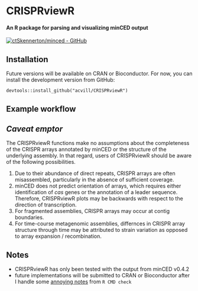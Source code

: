 # CRISPRviewR

#### An R package for parsing and visualizing minCED output
[![ctSkennerton/minced - GitHub](https://gh-card.dev/repos/ctSkennerton/minced.svg)](https://github.com/ctSkennerton/minced)

## Installation

Future versions will be available on CRAN or Bioconductor. For now, you can install the development version from GitHub:
```
devtools::install_github("acvill/CRISPRviewR")
```

## Example workflow
 

## *Caveat emptor*

The CRISPRviewR functions make no assumptions about the completeness of the CRISPR arrays annotated by minCED or the structure of the underlying assembly. 
In that regard, users of CRISPRviewR should be aware of the following possibilities.  
 1. Due to their abundance of direct repeats, CRISPR arrays are often misassembled, particularly in the absence of sufficient coverage.
 2. minCED does not predict orientation of arrays, which requires either identification of *cas* genes or the annotation of a leader sequence. Therefore, CRISPRviewR plots may be backwards with respect to the direction of transcription. 
 3. For fragmented assemblies, CRISPR arrays may occur at contig boundaries.
 4. For time-course metagenomic assemblies, differnces in CRISPR array structure through time may be attributed to strain variation as opposed to array expansion / recombination.

## Notes

- CRISPRviewR has only been tested with the output from minCED v0.4.2
- future implementations will be submitted to CRAN or Bioconductor after I handle some [annoying notes](https://stackoverflow.com/q/9439256/7976890) from `R CMD check`
